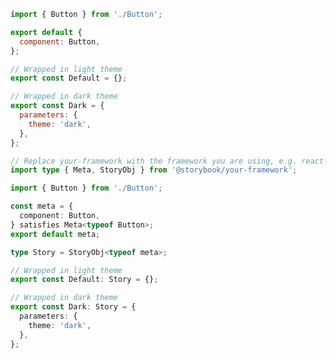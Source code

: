 ```js filename="Button.stories.js" renderer="react" language="js"
import { Button } from './Button';

export default {
  component: Button,
};

// Wrapped in light theme
export const Default = {};

// Wrapped in dark theme
export const Dark = {
  parameters: {
    theme: 'dark',
  },
};
```

```ts filename="Button.stories.ts" renderer="react" language="ts"
// Replace your-framework with the framework you are using, e.g. react-vite, nextjs, nextjs-vite, etc.
import type { Meta, StoryObj } from '@storybook/your-framework';

import { Button } from './Button';

const meta = {
  component: Button,
} satisfies Meta<typeof Button>;
export default meta;

type Story = StoryObj<typeof meta>;

// Wrapped in light theme
export const Default: Story = {};

// Wrapped in dark theme
export const Dark: Story = {
  parameters: {
    theme: 'dark',
  },
};
```
